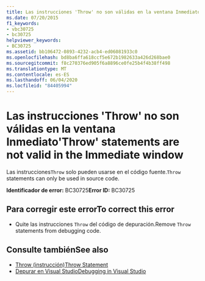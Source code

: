 ```yaml
---
title: Las instrucciones 'Throw' no son válidas en la ventana Inmediato
ms.date: 07/20/2015
f1_keywords:
- vbc30725
- bc30725
helpviewer_keywords:
- BC30725
ms.assetid: bb106472-0893-4232-acb4-ed06081933c0
ms.openlocfilehash: bd8ba6ffa618ccf5e672b1982633a426d268bae0
ms.sourcegitcommit: f8c270376ed905f6a8896ce0fe25b4f4b38ff498
ms.translationtype: MT
ms.contentlocale: es-ES
ms.lasthandoff: 06/04/2020
ms.locfileid: "84405994"
---
```

# <a name="throw-statements-are-not-valid-in-the-immediate-window"></a><span data-ttu-id="b5c88-102">Las instrucciones 'Throw' no son válidas en la ventana Inmediato</span><span class="sxs-lookup"><span data-stu-id="b5c88-102">'Throw' statements are not valid in the Immediate window</span></span>
<span data-ttu-id="b5c88-103">Las instrucciones`Throw` solo pueden usarse en el código fuente.</span><span class="sxs-lookup"><span data-stu-id="b5c88-103">`Throw` statements can only be used in source code.</span></span>  
  
 <span data-ttu-id="b5c88-104">**Identificador de error:** BC30725</span><span class="sxs-lookup"><span data-stu-id="b5c88-104">**Error ID:** BC30725</span></span>  
  
## <a name="to-correct-this-error"></a><span data-ttu-id="b5c88-105">Para corregir este error</span><span class="sxs-lookup"><span data-stu-id="b5c88-105">To correct this error</span></span>  
  
- <span data-ttu-id="b5c88-106">Quite las instrucciones `Throw` del código de depuración.</span><span class="sxs-lookup"><span data-stu-id="b5c88-106">Remove `Throw` statements from debugging code.</span></span>  
  
## <a name="see-also"></a><span data-ttu-id="b5c88-107">Consulte también</span><span class="sxs-lookup"><span data-stu-id="b5c88-107">See also</span></span>

- [<span data-ttu-id="b5c88-108">Throw (instrucción)</span><span class="sxs-lookup"><span data-stu-id="b5c88-108">Throw Statement</span></span>](../language-reference/statements/throw-statement.md)
- [<span data-ttu-id="b5c88-109">Depurar en Visual Studio</span><span class="sxs-lookup"><span data-stu-id="b5c88-109">Debugging in Visual Studio</span></span>](/visualstudio/debugger/debugger-feature-tour)
